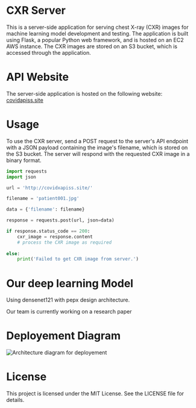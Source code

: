 # CXR Server
This is a server-side application for serving chest X-ray (CXR) images for machine learning model development and testing. The application is built using Flask, a popular Python web framework, and is hosted on an EC2 AWS instance. The CXR images are stored on an S3 bucket, which is accessed through the application.

# API Website
The server-side application is hosted on the following website: [covidapiss.site](https://covidapiss.site/)

# Usage
To use the CXR server, send a POST request to the server's API endpoint with a JSON payload containing the image's filename, which is stored on the S3 bucket. The server will respond with the requested CXR image in a binary format.

```python
import requests
import json

url = 'http://covidxapiss.site/'

filename = 'patient001.jpg'

data = {'filename': filename}

response = requests.post(url, json=data)

if response.status_code == 200:
    cxr_image = response.content
    # process the CXR image as required
    
else:
    print('Failed to get CXR image from server.')
```

# Our deep learning Model
Using densenet121 with pepx design architecture.

Our team is currently working on a research paper 

# Deployement Diagram
 ![Architecture diagram for deployement](https://covidapiss.s3.jp-tok.cloud-object-storage.appdomain.cloud/Untitled%20Diagram.drawio%20(1).png) 

# License
This project is licensed under the MIT License. See the LICENSE file for details.
